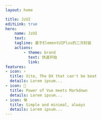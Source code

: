 ```yaml
---
layout: home

title: JzUI
editLink: true
hero:
    name: JzUI
    text:  
    tagline: 基于ElementUIPlus的二次封装
    actions:
        - theme: brand
          text: 快速开始
          link:
features:
- icon: ⚡️
  title: Vite, The DX that can't be beat
  details: Lorem ipsum...
- icon: 🖖
  title: Power of Vue meets Markdown
  details: Lorem ipsum...
- icon: 🛠️
  title: Simple and minimal, always
  details: Lorem ipsum...
---
```

